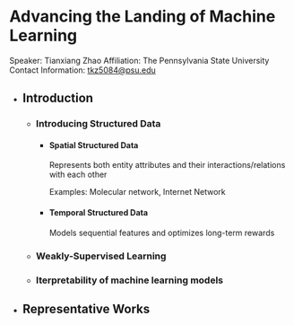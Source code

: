 # Advancing the Landing of Machine Learning
Speaker: Tianxiang Zhao
Affiliation: The Pennsylvania State University
Contact Information: tkz5084@psu.edu
- ## Introduction
	- ### Introducing Structured Data
		- #### Spatial Structured Data
		  Represents both entity attributes and their interactions/relations with each other
		  
		  Examples: Molecular network, Internet Network
		- #### Temporal Structured Data
		  Models sequential features and optimizes long-term rewards
	- ### Weakly-Supervised Learning
	- ### Iterpretability of machine learning models
- ## Representative Works